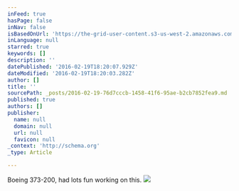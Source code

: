 ```yaml
---
inFeed: true
hasPage: false
inNav: false
isBasedOnUrl: 'https://the-grid-user-content.s3-us-west-2.amazonaws.com/d6ec60ab-6206-4a27-a80d-8a84c3ce49f1.png'
inLanguage: null
starred: true
keywords: []
description: ''
datePublished: '2016-02-19T18:20:07.929Z'
dateModified: '2016-02-19T18:20:03.282Z'
author: []
title: ''
sourcePath: _posts/2016-02-19-76d7cccb-1458-41f6-95ae-b2cb7852fea9.md
published: true
authors: []
publisher:
  name: null
  domain: null
  url: null
  favicon: null
_context: 'http://schema.org'
_type: Article

---
```

Boeing 373-200, had lots fun working on this. ![](https://the-grid-user-content.s3-us-west-2.amazonaws.com/d6ec60ab-6206-4a27-a80d-8a84c3ce49f1.png)